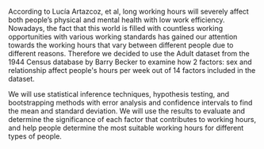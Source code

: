 According to Lucía Artazcoz, et al, long working hours will severely affect both people’s physical and mental health with low work efficiency. Nowadays, the fact that this world is filled with countless 
working opportunities with various working standards has gained our attention towards the working hours that vary between different people due to different reasons. Therefore we decided to use the Adult 
dataset from the 1944 Census database by Barry Becker to examine how 2 factors: sex and relationship affect people's hours per week out of 14 factors included in 
the dataset.

We will use statistical inference techniques, hypothesis testing, and bootstrapping methods with error analysis and confidence intervals to find the mean and standard deviation. We will use the results to 
evaluate and determine the significance of each factor that contributes to working hours, and help people determine the most suitable working hours for different types of people.
